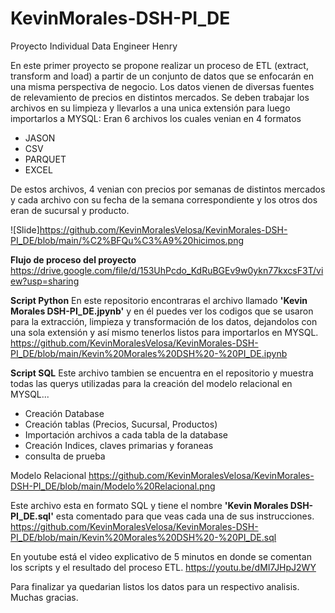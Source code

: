 # KevinMorales-DSH-PI_DE
Proyecto Individual Data Engineer Henry 

En este primer proyecto se propone realizar un proceso de ETL (extract, transform and load) a partir de un conjunto de datos que se enfocarán en una misma perspectiva de negocio. Los datos vienen de diversas fuentes de relevamiento de precios en distintos mercados.
Se deben trabajar los archivos en su limpieza y llevarlos a una unica extensión para luego importarlos a MYSQL:
Eran 6 archivos los cuales venian en 4 formatos
+ JASON
+ CSV
+ PARQUET
+ EXCEL

De estos archivos, 4 venian con precios por semanas de distintos mercados y cada archivo con su fecha de la semana correspondiente y los otros dos eran de sucursal y producto.

![Slide]https://github.com/KevinMoralesVelosa/KevinMorales-DSH-PI_DE/blob/main/%C2%BFQu%C3%A9%20hicimos.png

**Flujo de proceso del proyecto**
https://drive.google.com/file/d/153UhPcdo_KdRuBGEv9w0ykn77kxcsF3T/view?usp=sharing

**Script Python**
En este repositorio encontraras el archivo llamado **'Kevin Morales DSH-PI_DE.jpynb'** y en él puedes ver los codigos que se usaron para la extracción, limpieza y transformación de los datos, dejandolos con una sola extensión y así mismo tenerlos listos para importarlos en MYSQL.
https://github.com/KevinMoralesVelosa/KevinMorales-DSH-PI_DE/blob/main/Kevin%20Morales%20DSH%20-%20PI_DE.ipynb

**Script SQL** 
Este archivo tambien se encuentra en el repositorio y muestra todas las querys utilizadas para la creación del modelo relacional en MYSQL...
+ Creación Database
+ Creación tablas (Precios, Sucursal, Productos)
+ Importación archivos a cada tabla de la database
+ Creación Indices, claves primarias y foraneas
+ consulta de prueba 

Modelo Relacional https://github.com/KevinMoralesVelosa/KevinMorales-DSH-PI_DE/blob/main/Modelo%20Relacional.png

Este archivo esta en formato SQL y tiene el nombre **'Kevin Morales DSH-PI_DE.sql'** esta comentado para que veas cada una de sus instrucciones.
https://github.com/KevinMoralesVelosa/KevinMorales-DSH-PI_DE/blob/main/Kevin%20Morales%20DSH%20-%20PI_DE.sql

En youtube está el video explicativo de 5 minutos en donde se comentan los scripts y el resultado del proceso ETL.
https://youtu.be/dMI7JHpJ2WY

Para finalizar ya quedarian listos los datos para un respectivo analisis.
Muchas gracias.
